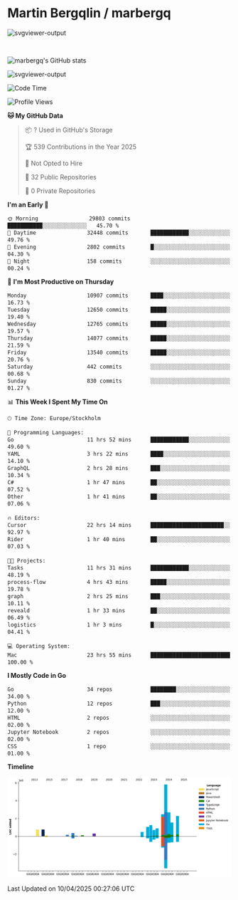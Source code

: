 # Martin Bergqlin / marbergq

![svgviewer-output](https://user-images.githubusercontent.com/2405410/206014777-22d41ecb-c24f-421d-b7d9-bba2cb5bb0de.svg)

<br>

<!--- [![Martin's Week](https://github-readme-stats.vercel.app/api/wakatime?username=marbergq&theme=dark)](https://github.com/anuraghazra/github-readme-stats) -->

![marbergq's GitHub stats](https://github-readme-stats.vercel.app/api?username=marbergq&count_private=true&show_icons=true)

![svgviewer-output](https://wakatime.com/badge/user/3f0a2069-6683-4e19-9a4a-7d21ea815067.svg)

<!--START_SECTION:waka-->
![Code Time](http://img.shields.io/badge/Code%20Time-4%2C993%20hrs%2039%20mins-blue)

![Profile Views](http://img.shields.io/badge/Profile%20Views-0-blue)

**🐱 My GitHub Data** 

> 📦 ? Used in GitHub's Storage 
 > 
> 🏆 539 Contributions in the Year 2025
 > 
> 🚫 Not Opted to Hire
 > 
> 📜 32 Public Repositories 
 > 
> 🔑 0 Private Repositories 
 > 
**I'm an Early 🐤** 

```text
🌞 Morning                29803 commits       ███████████░░░░░░░░░░░░░░   45.70 % 
🌆 Daytime                32448 commits       ████████████░░░░░░░░░░░░░   49.76 % 
🌃 Evening                2802 commits        █░░░░░░░░░░░░░░░░░░░░░░░░   04.30 % 
🌙 Night                  158 commits         ░░░░░░░░░░░░░░░░░░░░░░░░░   00.24 % 
```
📅 **I'm Most Productive on Thursday** 

```text
Monday                   10907 commits       ████░░░░░░░░░░░░░░░░░░░░░   16.73 % 
Tuesday                  12650 commits       █████░░░░░░░░░░░░░░░░░░░░   19.40 % 
Wednesday                12765 commits       █████░░░░░░░░░░░░░░░░░░░░   19.57 % 
Thursday                 14077 commits       █████░░░░░░░░░░░░░░░░░░░░   21.59 % 
Friday                   13540 commits       █████░░░░░░░░░░░░░░░░░░░░   20.76 % 
Saturday                 442 commits         ░░░░░░░░░░░░░░░░░░░░░░░░░   00.68 % 
Sunday                   830 commits         ░░░░░░░░░░░░░░░░░░░░░░░░░   01.27 % 
```


📊 **This Week I Spent My Time On** 

```text
🕑︎ Time Zone: Europe/Stockholm

💬 Programming Languages: 
Go                       11 hrs 52 mins      ████████████░░░░░░░░░░░░░   49.60 % 
YAML                     3 hrs 22 mins       ████░░░░░░░░░░░░░░░░░░░░░   14.10 % 
GraphQL                  2 hrs 28 mins       ███░░░░░░░░░░░░░░░░░░░░░░   10.34 % 
C#                       1 hr 47 mins        ██░░░░░░░░░░░░░░░░░░░░░░░   07.52 % 
Other                    1 hr 41 mins        ██░░░░░░░░░░░░░░░░░░░░░░░   07.06 % 

🔥 Editors: 
Cursor                   22 hrs 14 mins      ███████████████████████░░   92.97 % 
Rider                    1 hr 40 mins        ██░░░░░░░░░░░░░░░░░░░░░░░   07.03 % 

🐱‍💻 Projects: 
Tasks                    11 hrs 31 mins      ████████████░░░░░░░░░░░░░   48.19 % 
process-flow             4 hrs 43 mins       █████░░░░░░░░░░░░░░░░░░░░   19.78 % 
graph                    2 hrs 25 mins       ███░░░░░░░░░░░░░░░░░░░░░░   10.11 % 
reveald                  1 hr 33 mins        ██░░░░░░░░░░░░░░░░░░░░░░░   06.49 % 
logistics                1 hr 3 mins         █░░░░░░░░░░░░░░░░░░░░░░░░   04.41 % 

💻 Operating System: 
Mac                      23 hrs 55 mins      █████████████████████████   100.00 % 
```

**I Mostly Code in Go** 

```text
Go                       34 repos            ████████░░░░░░░░░░░░░░░░░   34.00 % 
Python                   12 repos            ███░░░░░░░░░░░░░░░░░░░░░░   12.00 % 
HTML                     2 repos             ░░░░░░░░░░░░░░░░░░░░░░░░░   02.00 % 
Jupyter Notebook         2 repos             ░░░░░░░░░░░░░░░░░░░░░░░░░   02.00 % 
CSS                      1 repo              ░░░░░░░░░░░░░░░░░░░░░░░░░   01.00 % 
```



**Timeline**

![Lines of Code chart](https://raw.githubusercontent.com/marbergq/marbergq/main/assets/bar_graph.png)


 Last Updated on 10/04/2025 00:27:06 UTC
<!--END_SECTION:waka-->
